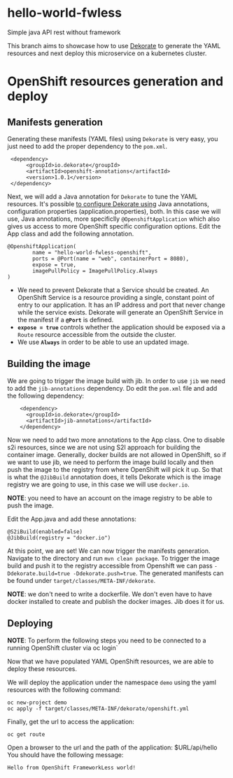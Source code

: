 # hello-world-fwless
Simple java API rest without framework


This branch aims to showcase how to use [Dekorate](https://github.com/dekorateio/dekorate) to generate the YAML resources and next deploy this microservice on a kubernetes cluster.

# OpenShift resources generation and deploy
## Manifests generation
Generating these manifests (YAML files) using `Dekorate` is very easy, you just need to add the proper dependency to the `pom.xml`.

```
 <dependency>
      <groupId>io.dekorate</groupId>
      <artifactId>openshift-annotations</artifactId>
      <version>1.0.1</version>
 </dependency>
```

Next, we will add a Java annotation for `Dekorate` to tune the YAML resources. It's possible [to configure Dekorate using](https://github.com/dekorateio/dekorate#usage) Java annotations, configuration properties (application.properties), both.
In this case we will use, Java annotations, more specificlly  `@OpenshiftApplication` which also gives us access to more OpenShift specific configuration options.
Edit the App class and add the following annotation.

```
@OpenshiftApplication(
        name = "hello-world-fwless-openshift",        
        ports = @Port(name = "web", containerPort = 8080),  
        expose = true, 
        imagePullPolicy = ImagePullPolicy.Always 
)
```
- We need to prevent Dekorate that a Service should be created. An OpenShift Service is a resource providing a single, constant point of entry to our application. It has an IP address and port that never change while the service exists. Dekorate will generate an OpenShift Service in the manifest if a **`@Port`** is defined.
- **`expose = true`** controls whether the application should be exposed via a `Route` resource accessible from the outside the cluster.
- We use **`Always`** in order to be able to use an updated image.

## Building the image
We are going to trigger the image build with jib. In order to use `jib` we need to add the `jib-annotations` dependency. Do edit the `pom.xml` file and add the following dependency:

```
    <dependency>
      <groupId>io.dekorate</groupId>
      <artifactId>jib-annotations</artifactId>
    </dependency>
```

Now we need to add two more annotations to the App class. One to disable s2i resources, since we are not using S2I approach for building the container image. 
Generally, docker builds are not allowed in OpenShift, so if we want to use jib, we need to perform the image build locally and then push the image to the registry from where OpenShift will pick it up. 
So that is what the `@JibBuild` annotation does, it tells Dekorate which is the image registry we are going to use, in this case we will use `docker.io`.

**NOTE**: you need to have an account on the image registry to be able to push the image.

Edit the App.java and add these annotations:

```
@S2iBuild(enabled=false)
@JibBuild(registry = "docker.io")
```

At this point, we are set! We can now trigger the manifests generation. Navigate to the directory and run `mvn clean package`. To trigger the image build and push it to the registry accessible from Openshift we can pass `-Ddekorate.build=true -Ddekorate.push=true`. The generated manifests can be found under `target/classes/META-INF/dekorate`.

**NOTE**: we don't need to write a dockerfile. We don't even have to have docker installed to create and publish the docker images. Jib does it for us.


## Deploying

**NOTE**: To perform the following steps you need to be connected to a running OpenShift cluster via oc login`

Now that we have populated YAML OpenShift resources, we are able to deploy these resources.

We will deploy the application under the namespace `demo` using the yaml resources with the following command:

```
oc new-project demo
oc apply -f target/classes/META-INF/dekorate/openshift.yml
```

Finally, get the url to access the application:

```
oc get route
```

Open a browser to the url and the path of the application:  $URL/api/hello
You should have the following message:

`Hello from OpenShift FrameworkLess world!`


